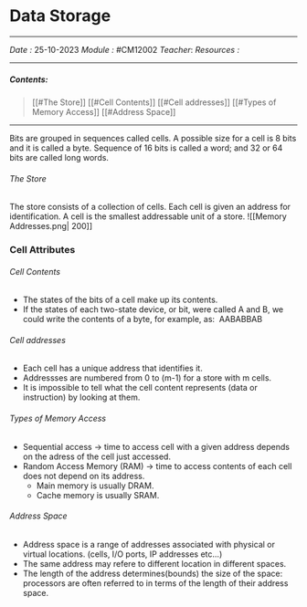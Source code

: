 # Data Storage
---
*Date :*  25-10-2023 
*Module :* #CM12002 
*Teacher*: 
*Resources :*

---
##### Contents: 
> [[#The Store]]
> [[#Cell Contents]]
> [[#Cell addresses]]
> [[#Types of Memory Access]]
> [[#Address Space]]
--- 

Bits are grouped in sequences called cells. A possible size for a cell is 8 bits and it is called a byte. Sequence of 16 bits is called a word; and 32 or 64 bits are called long words. 

###### The Store
The store consists of a collection of cells. Each cell is given an address for identification. A cell is the smallest addressable unit of a store. 
![[Memory Addresses.png| 200]]

### Cell Attributes
###### Cell Contents
- The states of the bits of a cell make up its contents. 
- If the states of each two-state device, or bit, were called A and B, we could write the contents of a byte, for example, as:  AABABBAB

###### Cell addresses
- Each cell has a unique address that identifies it. 
- Addressses are numbered from 0 to (m-1) for a store with m cells.  
- It is impossible to tell what the cell content represents (data or instruction) by looking at them. 

###### Types of Memory Access
- Sequential access $\to$ time to access cell with a given address depends on the adress of the cell just accessed. 
- Random Access Memory (RAM) $\to$ time to access contents of each cell does not depend on its address. 
	- Main memory is usually DRAM. 
	- Cache memory is usually SRAM. 

###### Address Space
- Address space is a range of addresses associated with physical or virtual locations. (cells, I/O ports, IP addresses etc...)
- The same address may refere to different location in different spaces. 
- The length of the address determines(bounds) the size of the space: processors are often referred to in terms of the length of their address space. 

